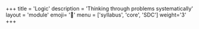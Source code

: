 +++
title = 'Logic'
description = 'Thinking through problems systematically'
layout = 'module'
emoji= '🚥'
menu = ['syllabus', 'core', 'SDC']
weight='3'
+++
